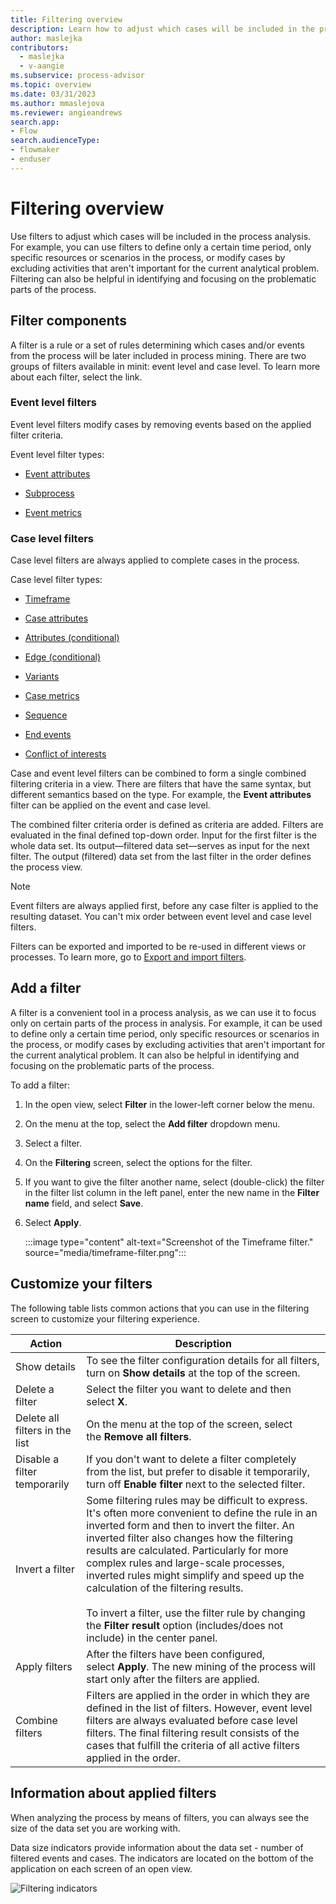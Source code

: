 ```yaml
---
title: Filtering overview
description: Learn how to adjust which cases will be included in the process analysis in minit.
author: maslejka
contributors:
  - maslejka
  - v-aangie
ms.subservice: process-advisor
ms.topic: overview
ms.date: 03/31/2023
ms.author: mmaslejova
ms.reviewer: angieandrews
search.app:
- Flow
search.audienceType:
- flowmaker
- enduser
---
```


# Filtering overview

Use filters to adjust which cases will be included in the process analysis. For example, you can use filters to define only a certain time period, only specific resources or scenarios in the process, or modify cases by excluding activities that aren't important for the current analytical problem. Filtering can also be helpful in identifying and focusing on the problematic parts of the process.

## Filter components

A filter is a rule or a set of rules determining which cases and/or events from the process will be later included in process mining. There are two groups of filters available in minit: event level and case level. To learn more about each filter, select the link.

### Event level filters

Event level filters modify cases by removing events based on the applied filter criteria. 

Event level filter types:

- [Event attributes](event-attributes-filter.md)

- [Subprocess](subprocess-filter.md)

- [Event metrics](event-metrics-filter.md)

### Case level filters

Case level filters are always applied to complete cases in the process.

Case level filter types:

- [Timeframe](timeframe-filter.md)

- [Case attributes](case-attributes-filter.md)

- [Attributes (conditional)](case-attributes-conditional-filter.md)

- [Edge (conditional)](edge-conditional-filter.md)

- [Variants](variants-filter.md)

- [Case metrics](case-metrics-filter.md)

- [Sequence](sequence-filter.md)

- [End events](end-events-filter.md)

- [Conflict of interests](conflict-of-interests-filter.md)

Case and event level filters can be combined to form a single combined filtering criteria in a view. There are filters that have the same syntax, but different semantics based on the type. For example, the **Event attributes** filter can be applied on the event and case level.

The combined filter criteria order is defined as criteria are added. <!--The order is modifiable inside of the filter category by using drag-and-drop. -->Filters are evaluated in the final defined top-down order. Input for the first filter is the whole data set. Its output&mdash;filtered data set&mdash;serves as input for the next filter. The output (filtered) data set from the last filter in the order defines the process view.

>[!NOTE]
>
>Event filters are always applied first, before any case filter is applied to the resulting dataset. You can't mix order between event level and case level filters. <!--Ordering is modifiable only within its group.-->

Filters can be exported and imported to be re-used in different views or processes. To learn more, go to [Export and import filters](filters-export-import.md).

## Add a filter

A filter is a convenient tool in a process analysis, as we can use it to focus only on certain parts of the process in analysis. For example, it can be used to define only a certain time period, only specific resources or scenarios in the process, or modify cases by excluding activities that aren't important for the current analytical problem. It can also be helpful in identifying and focusing on the problematic parts of the process.

To add a filter:

1. In the open view, select **Filter** in the lower-left corner below the menu.

1. On the menu at the top, select the **Add filter** dropdown menu.

1. Select a filter.

1. On the **Filtering** screen, select the options for the filter.

1. If you want to give the filter another name, select (double-click) the filter in the filter list column in the left panel, enter the new name in the **Filter name** field, and select **Save**.

1. Select **Apply**.

    :::image type="content" alt-text="Screenshot of the Timeframe filter." source="media/timeframe-filter.png":::

## Customize your filters

The following table lists common actions that you can use in the filtering screen to customize your filtering experience.

|Action                         |Description  |
|-------------------------------|-------------|
|Show details                    | To see the filter configuration details for all filters, turn on **Show details** at the top of the screen.    |
|Delete a filter                | Select the filter you want to delete and then select **X**.    |
|Delete all filters in the list | On the menu at the top of the screen, select the **Remove all filters**.         |
|Disable a filter temporarily   | If you don't want to delete a filter completely from the list, but prefer to disable it temporarily, turn off **Enable filter** next to the selected filter.     |
|Invert a filter                | Some filtering rules may be difficult to express. It's often more convenient to define the rule in an inverted form and then to invert the filter. An inverted filter also changes how the filtering results are calculated. Particularly for more complex rules and large-scale processes, inverted rules might simplify and speed up the calculation of the filtering results.<br/><br/>To invert a filter, use the filter rule by changing the **Filter result** option (includes/does not include) in the center panel.        |
|Apply filters                   | After the filters have been configured, select **Apply**. The new mining of the process will start only after the filters are applied.        |
|Combine filters                 | Filters are applied in the order in which they are defined in the list of filters. However, event level filters are always evaluated before case level filters. <!--It's possible to change the order in the respective category using drag-and-drop. -->The final filtering result consists of the cases that fulfill the criteria of all active filters applied in the order.      |

## Information about applied filters

When analyzing the process by means of filters, you can always see the size of the data set you are working with.

Data size indicators provide information about the data set - number of filtered events and cases. The indicators are located on the bottom of the application on each screen of an open view. 

![Filtering indicators](https://user-images.githubusercontent.com/38796638/225406029-c82f5854-9027-4c3d-829a-9e6715e7b44f.png)
